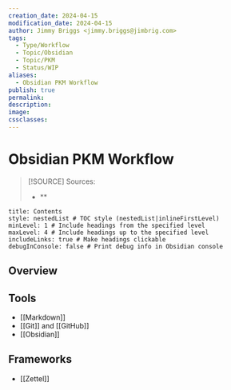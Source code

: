 ```yaml
---
creation_date: 2024-04-15
modification_date: 2024-04-15
author: Jimmy Briggs <jimmy.briggs@jimbrig.com>
tags:
  - Type/Workflow
  - Topic/Obsidian
  - Topic/PKM
  - Status/WIP
aliases:
  - Obsidian PKM Workflow
publish: true
permalink:
description:
image:
cssclasses:
---
```


# Obsidian PKM Workflow

> [!SOURCE] Sources:
> - **

```table-of-contents
title: Contents 
style: nestedList # TOC style (nestedList|inlineFirstLevel)
minLevel: 1 # Include headings from the specified level
maxLevel: 4 # Include headings up to the specified level
includeLinks: true # Make headings clickable
debugInConsole: false # Print debug info in Obsidian console
```

## Overview

## Tools

- [[Markdown]]
- [[Git]] and [[GitHub]]
- [[Obsidian]]

## Frameworks

- [[Zettel]]
